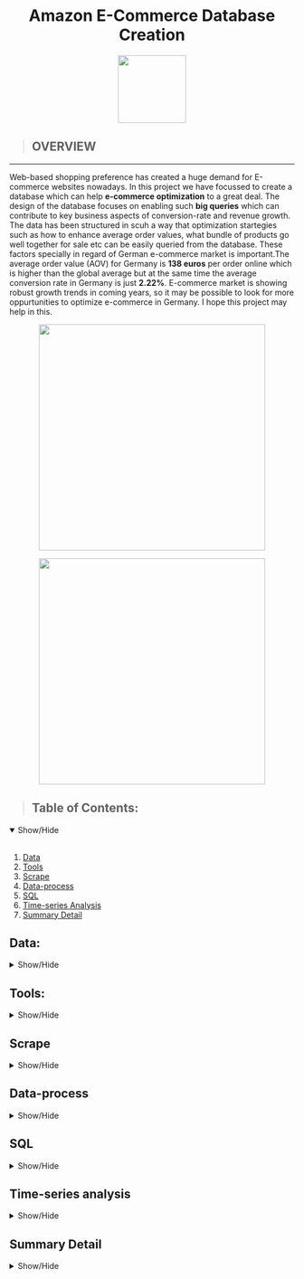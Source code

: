 <h1 align='center'>Amazon E-Commerce Database Creation</h1>

<p align="center">
  <img src="https://github.com/DeepakMishraDA/Database-design-products-E-commerce/blob/master/6)%20Images/amzn.png" width=120> </p>

> ## OVERVIEW
---
Web-based shopping preference has created a huge demand for E-commerce websites nowadays. In this project we have focussed to create a database which can help **e-commerce optimization** to a great deal. The design of the database focuses on enabling such **big queries** which can contribute to key business aspects of conversion-rate and revenue growth. The data has been structured in scuh a way that optimization startegies such as how to enhance average order values, what bundle of products go well together for sale etc can be easily queried from the database. These factors specially in regard of German e-commerce market is important.The average order value (AOV) for Germany is **138 euros** per order online which is higher than the global average but at the same time the average conversion rate in Germany is just **2.22%**. E-commerce market is showing robust growth trends in coming years, so it may be possible to look for more oppurtunities to optimize e-commerce in Germany. I hope this project may help in this.

<p align="center">
  <img src="https://github.com/DeepakMishraDA/Database-design-products-E-commerce/blob/master/6)%20Images/03%20%E2%80%A2%20220.png" width=400> </p>
  
  <p align="center">
  <img src="https://github.com/DeepakMishraDA/Database-design-products-E-commerce/blob/master/6)%20Images/german-ecom.jpg" width=400> </p>


>## Table of Contents:
<details open>
<summary>Show/Hide</summary>
<br>

 1. [Data](#Data)
 1. [ Tools ](#Tools)
 2. [ Scrape ](#Scrape)
 3. [ Data-process ](#Data-Process)    
 4. [ SQL ](#SQL)
 5. [ Time-series Analysis](#Time_series_Analysis)
 6. [ Summary Detail ](#Summary_Detail)
</details>



## Data:
<details>
<a name="Data"></a>
<summary>Show/Hide</summary>
<br>
 
 * dslr.csv
 * headphones.csv
 * keyboard.csv
 * monitor.csv
 * mouse.csv
 * product_output.jsonl
 * product_summary.csv
 * search_output.jsonl
</details>


## Tools:
<details>
<a name="Tools"></a>
<summary>Show/Hide</summary>
<br>
    
* <strong>Python</strong>
* <strong>Pandas</strong>
* <strong>Numpy</strong>
* <strong>Matplotlib</strong>
* <strong>Seaborn</strong>
* <strong>Requests</strong>
* <strong>Selectorlib</strong>
* <strong>Fake_useragent</strong>
* <strong>Time</strong>
* <strong>Plotly</strong>
</details>

## Scrape
<details>
<a name="Scrape"></a>
<summary>Show/Hide</summary>
<br>

<!--  OL -->
1. Scraping the data
    * Imports
    * Urls are scraped using create_search_url.py
    * Yaml file created through CSS elements
    * Search. py deployed to fetch Product summary
    * Json file dumped to form search_output.json
    * Product urls extracted using urlib
    * Product. py deployed to fetch product details
    * Json file dumped to form product_output.json
</details>

## Data-process
<details>
<a name="Data-process"></a>
<summary>Show/Hide</summary>
<br>
 
 1. Search_output.json validated
 1. Imports
 1. Duplicates removed
 1. Nulls checked
 1. Feature extraction done
 1. Data saved as csv for upload
 </details>

## SQL
<details>
<a name="SQL"></a>
<summary>Show/Hide</summary>
<br>
 
 ## ETL Process

<p align="center">
  <img src="https://github.com/DeepakMishraDA/Database-design-products-E-commerce/blob/master/5)%20Images/etl.jpg" width=500> </p>

1. Extraction: Csv file fetched in VScode(editor)
1. Transformation: Following specified
    * Field Terminator  
    * Line Termination
    * Field Demilitation
    * Encloser and Ignore  
1. Loading :
    * transformed [file]("Data\Sql-upload.txt") is placed in enviornment variable defined path 
    * my.ini file can also be changed to put desired path
    * Data Warehouse tables are designed in a **de-normalized** structure.
    (In **normalization database** the same column data cannot be repeated or in simple words there will not be any redundant data.)
    * Load Infile Sql command done to upload data.
</details>


## Time-series analysis
<details>
<a name="Time-series Analysis"></a>
<summary>Show/Hide</summary>
</details>

## Summary Detail
<details>
<a name="Summary Detail"></a>
<summary>Show/Hide</summary>
